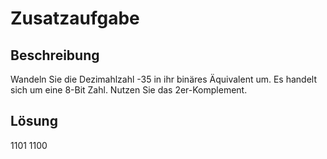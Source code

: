 # Zusatzaufgabe

## Beschreibung

Wandeln Sie die Dezimahlzahl -35 in ihr binäres Äquivalent um. Es handelt sich
um eine 8-Bit Zahl. Nutzen Sie das 2er-Komplement.

## Lösung

1101 1100

